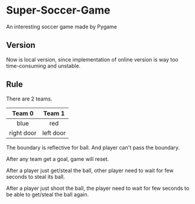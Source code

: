 # Super-Soccer-Game
An interesting soccer game made by Pygame

## Version
Now is local version, since implementation of online version is way too
time-consuming and unstable.

## Rule
There are 2 teams.

| Team 0 | Team 1 |
| :----: | :----: |
|blue|red|
|right door| left door |

The boundary is reflective for ball. And player can't pass the boundary.

After any team get a goal, game will reset.

After a player just get/steal the ball, other player need to wait for few seconds to steal its ball.

After a player just shoot the ball, the player need to wait for few seconds to be able to get/steal the ball again.
